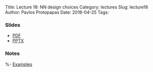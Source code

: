Title: Lecture 18: NN design choices 
Category: lectures
Slug: lecture18
Author: Pavlos Protopapas
Date: 2018-04-25
Tags: 


### Slides

- [PDF]({attach}presentation/Lecture18_NN_Design.pdf)
- [PPTX]({attach}presentation/Lecture18_NN_Design.pptx)

### Notes 
%- [Examples]({filename}notebook/Lecture14_Notebook.ipynb)


